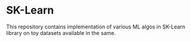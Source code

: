 # SK-Learn

This repository contains implementation of various ML algos in SK-Learn library on toy datasets available in the same.
